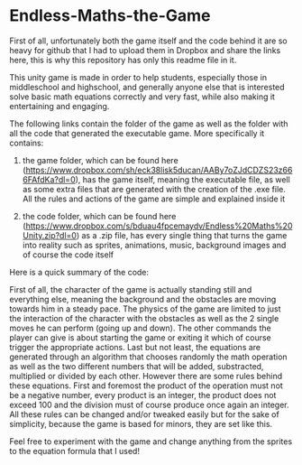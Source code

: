 # Endless-Maths-the-Game

First of all, unfortunately both the game itself and the code behind it are so heavy for github that I had to upload them in Dropbox and share the links here, this is why this repository has only this readme file in it.

This unity game is made in order to help students, especially those in middleschool and highschool, and generally anyone else that is interested solve basic math equations correctly and very fast, while also making it entertaining and engaging.

The following links contain the folder of the game as well as the folder with all the code that generated the executable game. More specifically it contains:

1) the game folder, which can be found here (https://www.dropbox.com/sh/eck38lisk5ducan/AABy7oZJdCDZS23z666FAfdKa?dl=0), has the game itself, meaning the executable file, as well as some extra files that are generated with the creation of the .exe file. All the rules and actions of the game are simple and explained inside it

2) the code folder, which can be found here (https://www.dropbox.com/s/bduau4fpcemaydv/Endless%20Maths%20Unity.zip?dl=0) as a .zip file, has every single thing that turns the game into reality such as sprites, animations, music, background images and of course the code itself

Here is a quick summary of the code:

First of all, the character of the game is actually standing still and everything else, meaning the background and the obstacles are moving towards him in a steady pace. The physics of the game are limited to just the interaction of the character with the obstacles as well as the 2 single moves he can perform (going up and down). The other commands the player can give is about starting the game or exiting it which of course trigger the appropriate actions. Last but not least, the equations are generated through an algorithm that chooses randomly the math operation as well as the two different numbers that will be added, substracted, multiplied or divided by each other. However there are some rules behind these equations. First and foremost the product of the operation must not be a negative number, every product is an integer, the product does not exceed 100 and the division must of course produce once again an integer. All these rules can be changed and/or tweaked easily but for the sake of simplicity, because the game is based for minors, they are set like this.

Feel free to experiment with the game and change anything from the sprites to the equation formula that I used!

